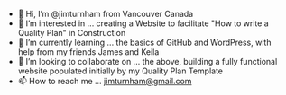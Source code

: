 - 👋 Hi, I’m @jimturnham from Vancouver Canada
- 👀 I’m interested in ... creating a Website to facilitate "How to write a Quality Plan" in Construction
- 🌱 I’m currently learning ... the basics of GitHub and WordPress, with help from my friends James and Keila
- 💞️ I’m looking to collaborate on ... the above, building a fully functional website populated initially by my Quality Plan Template
- 📫 How to reach me ... jimturnham@gmail.com

<!---
jimturnham/jimturnham is a ✨ special ✨ repository because its `README.md` (this file) appears on your GitHub profile.
You can click the Preview link to take a look at your changes.
--->
